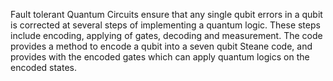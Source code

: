 Fault tolerant Quantum Circuits ensure that any single qubit errors in a qubit is corrected at several steps of implementing a quantum logic. These steps include encoding, applying of gates, decoding and measurement.
The code provides a method to encode a qubit into a seven qubit Steane code, and provides with the encoded gates which can apply quantum logics on the encoded states. 
